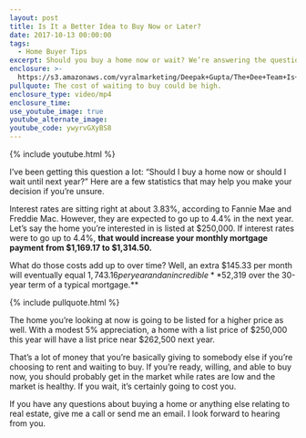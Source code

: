 ```yaml
---
layout: post
title: Is It a Better Idea to Buy Now or Later?
date: 2017-10-13 00:00:00
tags:
  - Home Buyer Tips
excerpt: Should you buy a home now or wait? We’re answering the question today.
enclosure: >-
  https://s3.amazonaws.com/vyralmarketing/Deepak+Gupta/The+Dee+Team+Is+waiting+worth+it.mp4
pullquote: The cost of waiting to buy could be high.
enclosure_type: video/mp4
enclosure_time:
use_youtube_image: true
youtube_alternate_image:
youtube_code: ywyrvGXyBS8
---
```



{% include youtube.html %}

I’ve been getting this question a lot: “Should I buy a home now or should I wait until next year?” Here are a few statistics that may help you make your decision if you’re unsure.

Interest rates are sitting right at about 3.83%, according to Fannie Mae and Freddie Mac. However, they are expected to go up to 4.4% in the next year. Let’s say the home you’re interested in is listed at $250,000. If interest rates were to go up to 4.4%, **that would increase your monthly mortgage payment from $1,169.17 to $1,314.50.**

What do those costs add up to over time? Well, an extra $145.33 per month will eventually equal $1,743.16 per year and an incredible **$52,319 over the 30-year term of a typical mortgage.**

{% include pullquote.html %}

The home you’re looking at now is going to be listed for a higher price as well. With a modest 5% appreciation, a home with a list price of $250,000 this year will have a list price near $262,500 next year.

That’s a lot of money that you’re basically giving to somebody else if you’re choosing to rent and waiting to buy. If you’re ready, willing, and able to buy now, you should probably get in the market while rates are low and the market is healthy. If you wait, it’s certainly going to cost you.

If you have any questions about buying a home or anything else relating to real estate, give me a call or send me an email. I look forward to hearing from you.